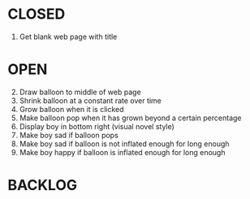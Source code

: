 # CLOSED

1. Get blank web page with title

# OPEN

2. Draw balloon to middle of web page
3. Shrink balloon at a constant rate over time
4. Grow balloon when it is clicked
5. Make balloon pop when it has grown beyond a certain percentage
6. Display boy in bottom right (visual novel style)
7. Make boy sad if balloon pops
8. Make boy sad if balloon is not inflated enough for long enough
9. Make boy happy if balloon is inflated enough for long enough

# BACKLOG
